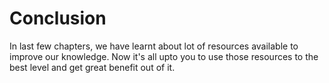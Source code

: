 # Conclusion

In last few chapters, we have learnt about lot of resources available to improve our knowledge. Now it's all upto you to use those resources to the best level and get great benefit out of it.
